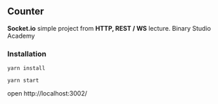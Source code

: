 ## Counter

**Socket.io** simple project from **HTTP, REST / WS** lecture. Binary Studio Academy

### Installation

`yarn install`

`yarn start`

open http://localhost:3002/

